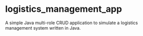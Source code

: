 # logistics_management_app

A simple Java multi-role CRUD application to simulate a logistics management system written in Java.
